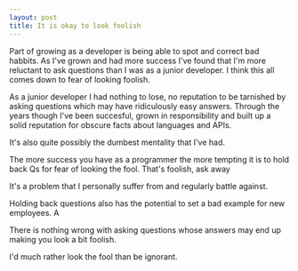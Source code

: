 ```yaml
---
layout: post
title: It is okay to look foolish
---
```


Part of growing as a developer is being able to spot and correct bad habbits.  As I've grown and had more success I've found that I'm more reluctant to ask questions than I was as a junior developer.  I think this all comes down to fear of looking foolish.  

As a junior developer I had nothing to lose, no reputation to be tarnished by asking questions which may have ridiculously easy answers.  Through the years though I've been succesful, grown in responsibility and built up a solid reputation for obscure facts about languages and APIs.  

It's also quite possibly the dumbest mentality that I've had.  


The more success you have as a programmer the more tempting it is to hold back Qs for fear of looking the fool. That's foolish, ask away

It's a problem that I personally suffer from and regularly battle against.


Holding back questions also has the potential to set a bad example for new employees.  A

There is nothing wrong with asking questions whose answers may end up making you look a bit foolish.  

I'd much rather look the fool than be ignorant.  
